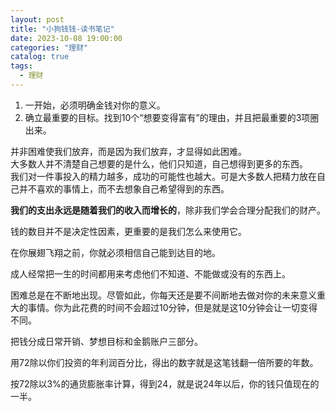 ```yaml
---
layout: post
title: "小狗钱钱-读书笔记"
date: 2023-10-08 19:00:00
categories: "理财"
catalog: true
tags:
  - 理财
---
```


1. 一开始，必须明确金钱对你的意义。  
2. 确立最重要的目标。找到10个“想要变得富有”的理由，并且把最重要的3项圈出来。    

并非困难使我们放弃，而是因为我们放弃，才显得如此困难。  
大多数人并不清楚自己想要的是什么，他们只知道，自己想得到更多的东西。  
我们对一件事投入的精力越多，成功的可能性也越大。可是大多数人把精力放在自己并不喜欢的事情上，而不去想象自己希望得到的东西。   

**我们的支出永远是随着我们的收入而增长的**，除非我们学会合理分配我们的财产。  

钱的数目并不是决定性因素，更重要的是我们怎么来使用它。  

在你展翅飞翔之前，你就必须相信自己能到达目的地。   

成人经常把一生的时间都用来考虑他们不知道、不能做或没有的东西上。  

困难总是在不断地出现。尽管如此，你每天还是要不间断地去做对你的未来意义重大的事情。你为此花费的时间不会超过10分钟，但是就是这10分钟会让一切变得不同。  

把钱分成日常开销、梦想目标和金鹅账户三部分。  

用72除以你们投资的年利润百分比，得出的数字就是这笔钱翻一倍所要的年数。  

按72除以3%的通货膨胀率计算，得到24，就是说24年以后，你的钱只值现在的一半。  

